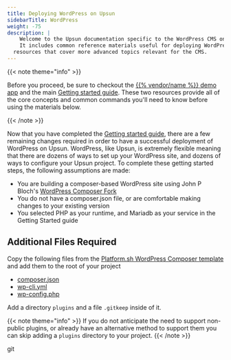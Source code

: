 ```yaml
---
title: Deploying WordPress on Upsun
sidebarTitle: WordPress
weight: -75
description: |
    Welcome to the Upsun documentation specific to the WordPress CMS on Upsun.
    It includes common reference materials useful for deploying WordPress, but also external community and blog
  resources that cover more advanced topics relevant for the CMS.
---
```



{{< note theme="info" >}}

Before you proceed, be sure to checkout the [{{% vendor/name %}} demo app](https://console.upsun.com/projects/create-project)
and the main [Getting started guide](/get-started/here/_index.md). These two resources provide all of the core concepts
and common commands you'll need to know before using the materials below.

{{< /note >}}

Now that you have completed the [Getting started guide](/get-started/here/_index.md), there are a few remaining changes
required in order to have a successful deployment of WordPress on Upsun. WordPress, like Upsun, is extremely flexible
meaning that there are dozens of ways to set up your WordPress site, and dozens of ways to configure your Upsun project.
To complete these getting started steps, the following assumptions are made:
* You are building a composer-based WordPress site using John P Bloch's [WordPress Composer Fork](https://github.com/johnpbloch/wordpress)
* You do not have a composer.json file, or are comfortable making changes to your existing version
* You selected PHP as your runtime, and Mariadb as your service in the Getting Started guide

## Additional Files Required
Copy the following files from the [Platform.sh WordPress Composer template](https://github.com/platformsh-templates/wordpress-composer/)
and add them to the root of your project
* [composer.json](https://raw.githubusercontent.com/platformsh-templates/wordpress-composer/61da65da21039b280b588642cd329a2eb253e472/composer.json)
* [wp-cli.yml](https://github.com/platformsh-templates/wordpress-composer/blob/61da65da21039b280b588642cd329a2eb253e472/wp-cli.yml)
* [wp-config.php](https://github.com/platformsh-templates/wordpress-composer/blob/61da65da21039b280b588642cd329a2eb253e472/wp-config.php)

Add a directory `plugins` and a file `.gitkeep` inside of it.

{{< note theme="info" >}}
If you do not anticipate the need to support non-public plugins, or already have an alternative method to support them
you can skip adding a `plugins` directory to your project.
{{< /note >}}

git 
